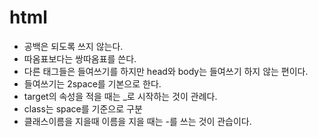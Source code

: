 # html

- 공백은 되도록 쓰지 않는다.
- 따옴표보다는 쌍따옴표를 쓴다.
- 다른 태그들은 들여쓰기를 하지만 head와 body는 들여쓰기 하지 않는 편이다.
- 들여쓰기는 2space를 기본으로 한다.
- target의 속성을 적을 때는 _로 시작하는 것이 관례다.
- class는 space를 기준으로 구분
- 클래스이름을 지을때 이름을 지을 때는 -를 쓰는 것이 관습이다.